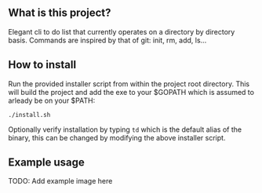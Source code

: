 ## What is this project?
Elegant cli to do list that currently operates on a directory by directory basis. Commands are inspired by that of git: init, rm, add, ls...

## How to install
Run the provided installer script from within the project root directory. This will build the project and add the exe to your $GOPATH which is assumed to arleady be on your $PATH:

`./install.sh`

Optionally verify installation by typing `td` which is the default alias of the binary, this can be changed by modifying the above installer script.

## Example usage
TODO: Add example image here
